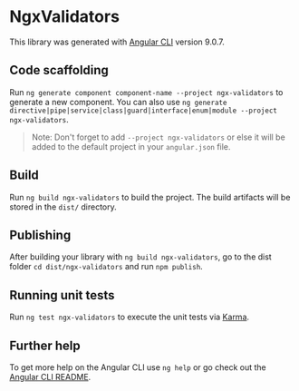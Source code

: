 # NgxValidators

This library was generated with [Angular CLI](https://github.com/angular/angular-cli) version 9.0.7.

## Code scaffolding

Run `ng generate component component-name --project ngx-validators` to generate a new component. You can also use `ng generate directive|pipe|service|class|guard|interface|enum|module --project ngx-validators`.

> Note: Don't forget to add `--project ngx-validators` or else it will be added to the default project in your `angular.json` file.

## Build

Run `ng build ngx-validators` to build the project. The build artifacts will be stored in the `dist/` directory.

## Publishing

After building your library with `ng build ngx-validators`, go to the dist folder `cd dist/ngx-validators` and run `npm publish`.

## Running unit tests

Run `ng test ngx-validators` to execute the unit tests via [Karma](https://karma-runner.github.io).

## Further help

To get more help on the Angular CLI use `ng help` or go check out the [Angular CLI README](https://github.com/angular/angular-cli/blob/master/README.md).

